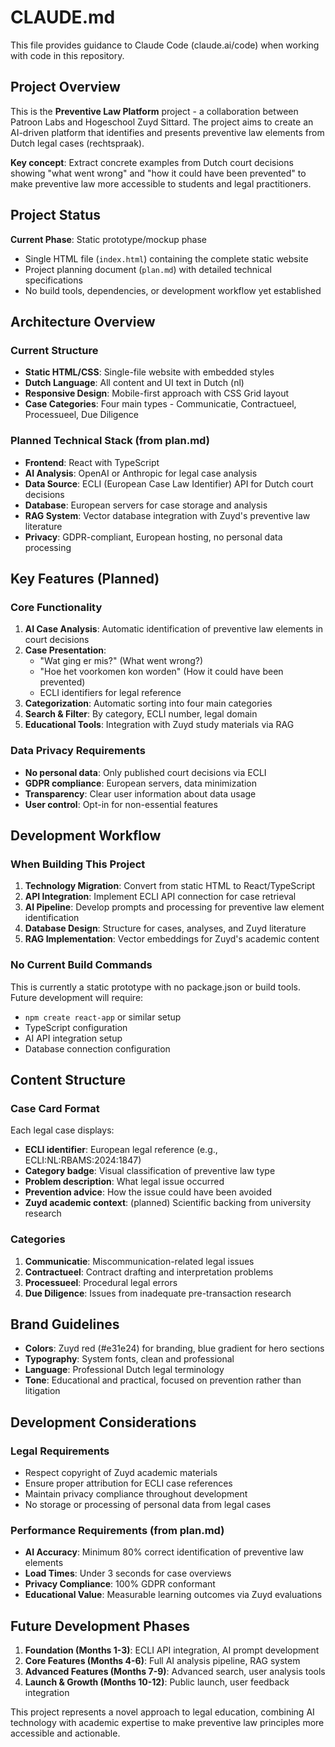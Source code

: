 # CLAUDE.md

This file provides guidance to Claude Code (claude.ai/code) when working with code in this repository.

## Project Overview

This is the **Preventive Law Platform** project - a collaboration between Patroon Labs and Hogeschool Zuyd Sittard. The project aims to create an AI-driven platform that identifies and presents preventive law elements from Dutch legal cases (rechtspraak).

**Key concept**: Extract concrete examples from Dutch court decisions showing "what went wrong" and "how it could have been prevented" to make preventive law more accessible to students and legal practitioners.

## Project Status

**Current Phase**: Static prototype/mockup phase
- Single HTML file (`index.html`) containing the complete static website
- Project planning document (`plan.md`) with detailed technical specifications
- No build tools, dependencies, or development workflow yet established

## Architecture Overview

### Current Structure
- **Static HTML/CSS**: Single-file website with embedded styles
- **Dutch Language**: All content and UI text in Dutch (nl)
- **Responsive Design**: Mobile-first approach with CSS Grid layout
- **Case Categories**: Four main types - Communicatie, Contractueel, Processueel, Due Diligence

### Planned Technical Stack (from plan.md)
- **Frontend**: React with TypeScript
- **AI Analysis**: OpenAI or Anthropic for legal case analysis  
- **Data Source**: ECLI (European Case Law Identifier) API for Dutch court decisions
- **Database**: European servers for case storage and analysis
- **RAG System**: Vector database integration with Zuyd's preventive law literature
- **Privacy**: GDPR-compliant, European hosting, no personal data processing

## Key Features (Planned)

### Core Functionality
1. **AI Case Analysis**: Automatic identification of preventive law elements in court decisions
2. **Case Presentation**: 
   - "Wat ging er mis?" (What went wrong?)
   - "Hoe het voorkomen kon worden" (How it could have been prevented)  
   - ECLI identifiers for legal reference
3. **Categorization**: Automatic sorting into four main categories
4. **Search & Filter**: By category, ECLI number, legal domain
5. **Educational Tools**: Integration with Zuyd study materials via RAG

### Data Privacy Requirements
- **No personal data**: Only published court decisions via ECLI
- **GDPR compliance**: European servers, data minimization
- **Transparency**: Clear user information about data usage
- **User control**: Opt-in for non-essential features

## Development Workflow

### When Building This Project

1. **Technology Migration**: Convert from static HTML to React/TypeScript
2. **API Integration**: Implement ECLI API connection for case retrieval
3. **AI Pipeline**: Develop prompts and processing for preventive law element identification
4. **Database Design**: Structure for cases, analyses, and Zuyd literature
5. **RAG Implementation**: Vector embeddings for Zuyd's academic content

### No Current Build Commands
This is currently a static prototype with no package.json or build tools. Future development will require:
- `npm create react-app` or similar setup
- TypeScript configuration
- AI API integration setup
- Database connection configuration

## Content Structure

### Case Card Format
Each legal case displays:
- **ECLI identifier**: European legal reference (e.g., ECLI:NL:RBAMS:2024:1847)
- **Category badge**: Visual classification of preventive law type
- **Problem description**: What legal issue occurred
- **Prevention advice**: How the issue could have been avoided
- **Zuyd academic context**: (planned) Scientific backing from university research

### Categories
1. **Communicatie**: Miscommunication-related legal issues
2. **Contractueel**: Contract drafting and interpretation problems  
3. **Processueel**: Procedural legal errors
4. **Due Diligence**: Issues from inadequate pre-transaction research

## Brand Guidelines

- **Colors**: Zuyd red (#e31e24) for branding, blue gradient for hero sections
- **Typography**: System fonts, clean and professional
- **Language**: Professional Dutch legal terminology
- **Tone**: Educational and practical, focused on prevention rather than litigation

## Development Considerations

### Legal Requirements
- Respect copyright of Zuyd academic materials
- Ensure proper attribution for ECLI case references
- Maintain privacy compliance throughout development
- No storage or processing of personal data from legal cases

### Performance Requirements (from plan.md)
- **AI Accuracy**: Minimum 80% correct identification of preventive law elements
- **Load Times**: Under 3 seconds for case overviews
- **Privacy Compliance**: 100% GDPR conformant
- **Educational Value**: Measurable learning outcomes via Zuyd evaluations

## Future Development Phases

1. **Foundation (Months 1-3)**: ECLI API integration, AI prompt development
2. **Core Features (Months 4-6)**: Full AI analysis pipeline, RAG system
3. **Advanced Features (Months 7-9)**: Advanced search, user analysis tools
4. **Launch & Growth (Months 10-12)**: Public launch, user feedback integration

This project represents a novel approach to legal education, combining AI technology with academic expertise to make preventive law principles more accessible and actionable.
